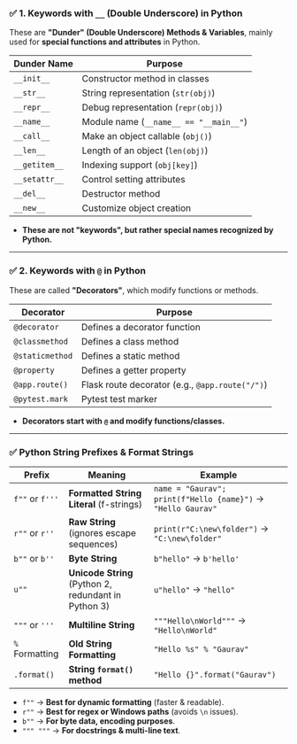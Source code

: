 
### ✅ **1. Keywords with `__` (Double Underscore) in Python**

These are **"Dunder" (Double Underscore) Methods & Variables**, mainly used for **special functions and attributes** in Python.

|**Dunder Name**|**Purpose**|
|---|---|
|`__init__`|Constructor method in classes|
|`__str__`|String representation (`str(obj)`)|
|`__repr__`|Debug representation (`repr(obj)`)|
|`__name__`|Module name (`__name__ == "__main__"`)|
|`__call__`|Make an object callable (`obj()`)|
|`__len__`|Length of an object (`len(obj)`)|
|`__getitem__`|Indexing support (`obj[key]`)|
|`__setattr__`|Control setting attributes|
|`__del__`|Destructor method|
|`__new__`|Customize object creation|

- **These are not "keywords", but rather special names recognized by Python.**

---

### ✅ **2. Keywords with `@` in Python**

These are called **"Decorators"**, which modify functions or methods.

|**Decorator**|**Purpose**|
|---|---|
|`@decorator`|Defines a decorator function|
|`@classmethod`|Defines a class method|
|`@staticmethod`|Defines a static method|
|`@property`|Defines a getter property|
|`@app.route()`|Flask route decorator (e.g., `@app.route("/")`)|
|`@pytest.mark`|Pytest test marker|

- **Decorators start with `@` and modify functions/classes.**


---

### ✅ **Python String Prefixes & Format Strings**

|Prefix|Meaning|Example|
|---|---|---|
|`f""` or `f'''`|**Formatted String Literal** (f-strings)|`name = "Gaurav"; print(f"Hello {name}")` → `"Hello Gaurav"`|
|`r""` or `r''`|**Raw String** (ignores escape sequences)|`print(r"C:\new\folder")` → `"C:\new\folder"`|
|`b""` or `b''`|**Byte String**|`b"hello"` → `b'hello'`|
|`u""`|**Unicode String** (Python 2, redundant in Python 3)|`u"hello"` → `"hello"`|
|`"""` or `'''`|**Multiline String**|`"""Hello\nWorld"""` → `"Hello\nWorld"`|
|`%` Formatting|**Old String Formatting**|`"Hello %s" % "Gaurav"`|
|`.format()`|**String `format()` method**|`"Hello {}".format("Gaurav")`|


- `f""` → **Best for dynamic formatting** (faster & readable).
- `r""` → **Best for regex or Windows paths** (avoids `\n` issues).
- `b""` → **For byte data, encoding purposes**.
- `""" """` → **For docstrings & multi-line text**.
    